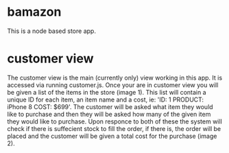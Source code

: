 # bamazon
This is a node based store app. 

# customer view
The customer view is the main (currently only) view working in this app. It is accessed via running customer.js.
Once your are in customer view you will be given a list of the items in the store (image 1). This list will contain a unique ID for each item, an item name and a cost, ie: 'ID: 1 PRODUCT: iPhone 8 COST: $699'. The customer will be asked what item they would like to purchase and then they will be asked how many of the given item they would like to purchase. Upon responce to both of these the system will check if there is suffecient stock to fill the order, if there is, the order will be placed and the customer will be given a total cost for the purchase (image 2). 
